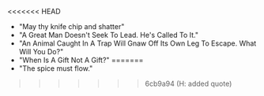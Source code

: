 <<<<<<< HEAD
- "May thy knife chip and shatter"
- "A Great Man Doesn't Seek To Lead. He's Called To It."
- "An Animal Caught In A Trap Will Gnaw Off Its Own Leg To Escape. What Will You Do?"
- "When Is A Gift Not A Gift?"
=======
- "The spice must flow."
>>>>>>> 6cb9a94 (H: added quote)
